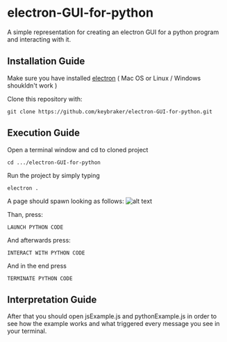 # electron-GUI-for-python
A simple representation for  creating an electron GUI for a python program and interacting with it.

## Installation Guide

Make sure you have installed [electron](https://electron.atom.io) ( Mac OS or Linux / Windows shoukldn't work )

Clone this repository with:
```
git clone https://github.com/keybraker/electron-GUI-for-python.git
```

## Execution Guide

Open a terminal window and cd to cloned project
```
cd .../electron-GUI-for-python
```
Run the project by simply typing
```
electron .
```
A page should spawn looking as follows:
![alt text](https://raw.githubusercontent.com/keybraker/electron-GUI-for-python/master/jsPython.png)

Than, press: 
```
LAUNCH PYTHON CODE
```
And afterwards press: 
```
INTERACT WITH PYTHON CODE
```
And in the end press 
```
TERMINATE PYTHON CODE
```

## Interpretation Guide

After that you should open jsExample.js and pythonExample.js in order to see how the example works and what triggered every message you see in your terminal.
